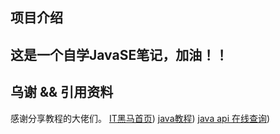 项目介绍
---
这是一个自学JavaSE笔记，加油！！
---
##  乌谢 && 引用资料
感谢分享教程的大佬们。
[IT黑马首页](https://space.bilibili.com/37974444))
[java教程]( https://www.bilibili.com/video/BV17F411T7Ao/?spm_id_from=333.1387.favlist.content.click&vd_source=6c942b16cbc2fc956585136ac4ffc82b ))
[java api 在线查询]( https://doc.qzxdp.cn/jdk/17/zh/api/index.html))

